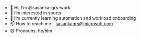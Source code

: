 - 👋 Hi, I’m @sasanka-grs-work
- 👀 I’m interested in sports
- 🌱 I’m currently learning automation and workload onboarding
- 📫 How to reach me - sasankagrs@microsoft.com
- 😄 Pronouns: he/him

<!---
sasanka-grs-work/sasanka-grs-work is a ✨ special ✨ repository because its `README.md` (this file) appears on your GitHub profile.
You can click the Preview link to take a look at your changes.
--->
